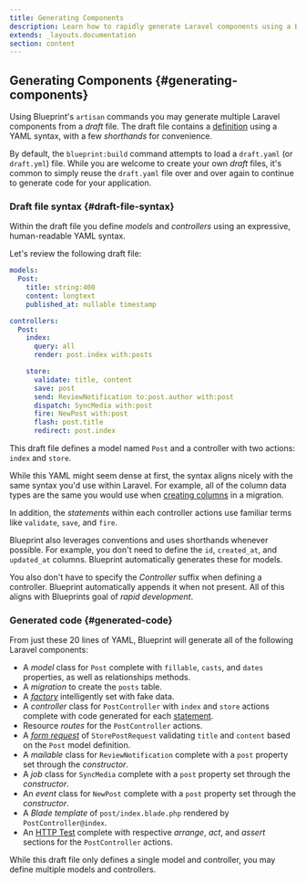 ```yaml
---
title: Generating Components
description: Learn how to rapidly generate Laravel components using a Blueprint draft file.
extends: _layouts.documentation
section: content
---
```

## Generating Components {#generating-components}
Using Blueprint's `artisan` commands you may generate multiple Laravel components from a _draft_ file. The draft file contains a [definition](#defining-components) using a YAML syntax, with a few _shorthands_ for convenience.

By default, the `blueprint:build` command attempts to load a `draft.yaml` (or `draft.yml`) file. While you are welcome to create your own _draft_ files, it's common to simply reuse the `draft.yaml` file over and over again to continue to generate code for your application.

### Draft file syntax {#draft-file-syntax}
Within the draft file you define _models_ and _controllers_ using an expressive, human-readable YAML syntax.

Let's review the following draft file:

```yaml
models:
  Post:
    title: string:400
    content: longtext
    published_at: nullable timestamp

controllers:
  Post:
    index:
      query: all
      render: post.index with:posts

    store:
      validate: title, content
      save: post
      send: ReviewNotification to:post.author with:post
      dispatch: SyncMedia with:post
      fire: NewPost with:post
      flash: post.title
      redirect: post.index
```

This draft file defines a model named `Post` and a controller with two actions: `index` and `store`.

While this YAML might seem dense at first, the syntax aligns nicely with the same syntax you'd use within Laravel. For example, all of the column data types are the same you would use when [creating columns](https://laravel.com/docs/7.x/migrations#columns) in a migration.

In addition, the _statements_ within each controller actions use familiar terms like `validate`, `save`, and `fire`.

Blueprint also leverages conventions and uses shorthands whenever possible. For example, you don't need to define the `id`, `created_at`, and `updated_at` columns. Blueprint automatically generates these for models.

You also don't have to specify the _Controller_ suffix when defining a controller. Blueprint automatically appends it when not present. All of this aligns with Blueprints goal of _rapid development_.

### Generated code {#generated-code}
From just these 20 lines of YAML, Blueprint will generate all of the following Laravel components:

- A _model_ class for `Post` complete with `fillable`, `casts`, and `dates` properties, as well as relationships methods.
- A _migration_ to create the `posts` table.
- A [_factory_](https://laravel.com/docs/database-testing) intelligently set with fake data.
- A _controller_ class for `PostController` with `index` and `store` actions complete with code generated for each [statement](#statements).
- Resource _routes_ for the `PostController` actions.
- A [_form request_](https://laravel.com/docs/validation#form-request-validation) of `StorePostRequest` validating `title` and `content` based on the `Post` model definition.
- A _mailable_ class for `ReviewNotification` complete with a `post` property set through the _constructor_.
- A _job_ class for `SyncMedia` complete with a `post` property set through the _constructor_.
- An _event_ class for `NewPost` complete with a `post` property set through the _constructor_.
- A _Blade template_ of `post/index.blade.php` rendered by `PostController@index`.
- An [HTTP Test](https://laravel.com/docs/7.x/http-tests) complete with respective _arrange_, _act_, and _assert_ sections for the `PostController` actions.

While this draft file only defines a single model and controller, you may define multiple models and controllers.
